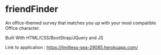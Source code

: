 # friendFinder

An office-themed survey that matches you up with your most compatible Office character.

Built With
HTML/CSS/BootStrap/JQuery and JS 

Link to application : https://limitless-sea-29085.herokuapp.com/

